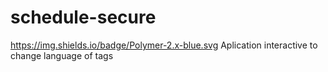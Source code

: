 # schedule-secure
https://img.shields.io/badge/Polymer-2.x-blue.svg
Aplication interactive to change language of tags
